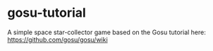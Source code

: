 # gosu-tutorial

A simple space star-collector game based on the Gosu tutorial here: https://github.com/gosu/gosu/wiki
